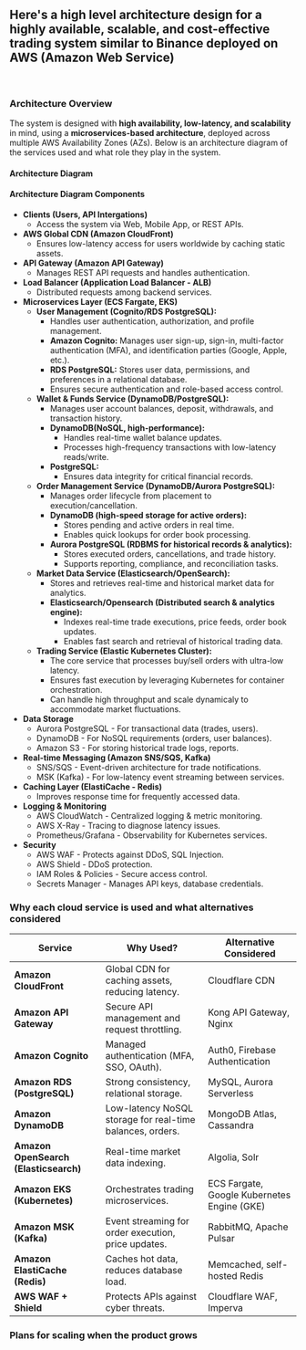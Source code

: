 ## Here's a high level architecture design for a highly available, scalable, and cost-effective trading system similar to Binance deployed on AWS (Amazon Web Service)
<br>

### Architecture Overview
The system is designed with **high availability, low-latency, and scalability** in mind, using a **microservices-based architecture**, deployed across multiple AWS Availability Zones (AZs). Below is an architecture diagram of the services used and what role they play in the system.

#### Architecture Diagram
      
#### Architecture Diagram Components
- **Clients (Users, API Intergations)**
  - Access the system via Web, Mobile App, or REST APIs.
- **AWS Global CDN (Amazon CloudFront)**
  - Ensures low-latency access for users worldwide by caching static assets.
- **API Gateway (Amazon API Gateway)**
  - Manages REST API requests and handles authentication.
- **Load Balancer (Application Load Balancer - ALB)**
  - Distributed requests among backend services.
- **Microservices Layer (ECS Fargate, EKS)**
  - **User Management (Cognito/RDS PostgreSQL):**
    - Handles user authentication, authorization, and profile management.
    - **Amazon Cognito:** Manages user sign-up, sign-in, multi-factor authentication (MFA), and identification parties (Google, Apple, etc.).
    - **RDS PostgreSQL:** Stores user data, permissions, and preferences in a relational database.
    - Ensures secure authentication and role-based access control.
  - **Wallet & Funds Service (DynamoDB/PostgreSQL):**
    - Manages user account balances, deposit, withdrawals, and transaction history.
    - **DynamoDB(NoSQL, high-performance):**
      - Handles real-time wallet balance updates.
      - Processes high-frequency transactions with low-latency reads/write.
    - **PostgreSQL:**
      - Ensures data integrity for critical financial records.
  - **Order Management Service (DynamoDB/Aurora PostgreSQL):**
    - Manages order lifecycle from placement to execution/cancellation.
    - **DynamoDB (high-speed storage for active orders):**
      - Stores pending and active orders in real time.
      - Enables quick lookups for order book processing.
    - **Aurora PostgreSQL (RDBMS for historical records & analytics):**
      - Stores executed orders, cancellations, and trade history.
      - Supports reporting, compliance, and reconciliation tasks.
  - **Market Data Service (Elasticsearch/OpenSearch):**
    - Stores and retrieves real-time and historical market data for analytics.
    - **Elasticsearch/Opensearch (Distributed search & analytics engine):**
      - Indexes real-time trade executions, price feeds, order book updates.
      - Enables fast search and retrieval of historical trading data.
  - **Trading Service (Elastic Kubernetes Cluster):**
    - The core service that processes buy/sell orders with ultra-low latency.
    - Ensures fast execution by leveraging Kubernetes for container orchestration.
    - Can handle high throughput and scale dynamicaly to accommodate market fluctuations.
- **Data Storage**
  - Aurora PostgreSQL - For transactional data (trades, users).
  - DynamoDB - For NoSQL requirements (orders, user balances).
  - Amazon S3 - For storing historical trade logs, reports.
- **Real-time Messaging (Amazon SNS/SQS, Kafka)**
  - SNS/SQS - Event-driven architecture for trade notifications.
  - MSK (Kafka) - For low-latency event streaming between services.
- **Caching Layer (ElastiCache - Redis)**
  - Improves response time for frequently accessed data.
- **Logging & Monitoring**
  - AWS CloudWatch - Centralized logging & metric monitoring.
  - AWS X-Ray - Tracing to diagnose latency issues.
  - Prometheus/Grafana - Observability for Kubernetes services.
- **Security**
  - AWS WAF - Protects against DDoS, SQL Injection.
  - AWS Shield - DDoS protection.
  - IAM Roles & Policies - Secure access control.
  - Secrets Manager - Manages API keys, database credentials.

### Why each cloud service is used and what alternatives considered
| **Service** | **Why Used?** | **Alternative Considered** |
|------------|-------------|---------------------------|
| **Amazon CloudFront** | Global CDN for caching assets, reducing latency. | Cloudflare CDN |
| **Amazon API Gateway** | Secure API management and request throttling. | Kong API Gateway, Nginx |
| **Amazon Cognito** | Managed authentication (MFA, SSO, OAuth). | Auth0, Firebase Authentication |
| **Amazon RDS (PostgreSQL)** | Strong consistency, relational storage. | MySQL, Aurora Serverless |
| **Amazon DynamoDB** | Low-latency NoSQL storage for real-time balances, orders. | MongoDB Atlas, Cassandra |
| **Amazon OpenSearch (Elasticsearch)** | Real-time market data indexing. | Algolia, Solr |
| **Amazon EKS (Kubernetes)** | Orchestrates trading microservices. | ECS Fargate, Google Kubernetes Engine (GKE) |
| **Amazon MSK (Kafka)** | Event streaming for order execution, price updates. | RabbitMQ, Apache Pulsar |
| **Amazon ElastiCache (Redis)** | Caches hot data, reduces database load. | Memcached, self-hosted Redis |
| **AWS WAF + Shield** | Protects APIs against cyber threats. | Cloudflare WAF, Imperva |
### Plans for scaling when the product grows
